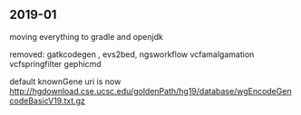 ## 2019-01

moving everything to gradle and openjdk

removed: gatkcodegen , evs2bed, ngsworkflow vcfamalgamation vcfspringfilter gephicmd

default knownGene uri is now http://hgdownload.cse.ucsc.edu/goldenPath/hg19/database/wgEncodeGencodeBasicV19.txt.gz
